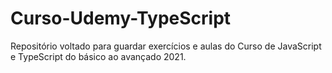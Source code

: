 # Curso-Udemy-TypeScript
Repositório voltado para guardar exercícios e aulas do Curso de JavaScript e TypeScript do básico ao avançado 2021.
